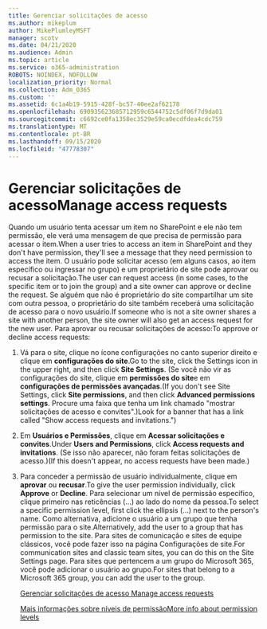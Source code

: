 ```yaml
---
title: Gerenciar solicitações de acesso
ms.author: mikeplum
author: MikePlumleyMSFT
manager: scotv
ms.date: 04/21/2020
ms.audience: Admin
ms.topic: article
ms.service: o365-administration
ROBOTS: NOINDEX, NOFOLLOW
localization_priority: Normal
ms.collection: Adm_O365
ms.custom: ''
ms.assetid: 6c1a4b19-5915-428f-bc57-40ee2af62178
ms.openlocfilehash: 690935623685712959c6544752c5df06f7d9da01
ms.sourcegitcommit: c6692ce0fa1358ec3529e59ca0ecdfdea4cdc759
ms.translationtype: MT
ms.contentlocale: pt-BR
ms.lasthandoff: 09/15/2020
ms.locfileid: "47778307"
---
```

# <a name="manage-access-requests"></a><span data-ttu-id="dd57b-102">Gerenciar solicitações de acesso</span><span class="sxs-lookup"><span data-stu-id="dd57b-102">Manage access requests</span></span>

<span data-ttu-id="dd57b-103">Quando um usuário tenta acessar um item no SharePoint e ele não tem permissão, ele verá uma mensagem de que precisa de permissão para acessar o item.</span><span class="sxs-lookup"><span data-stu-id="dd57b-103">When a user tries to access an item in SharePoint and they don't have permission, they'll see a message that they need permission to access the item.</span></span> <span data-ttu-id="dd57b-104">O usuário pode solicitar acesso (em alguns casos, ao item específico ou ingressar no grupo) e um proprietário de site pode aprovar ou recusar a solicitação.</span><span class="sxs-lookup"><span data-stu-id="dd57b-104">The user can request access (in some cases, to the specific item or to join the group) and a site owner can approve or decline the request.</span></span> <span data-ttu-id="dd57b-105">Se alguém que não é proprietário do site compartilhar um site com outra pessoa, o proprietário do site também receberá uma solicitação de acesso para o novo usuário.</span><span class="sxs-lookup"><span data-stu-id="dd57b-105">If someone who is not a site owner shares a site with another person, the site owner will also get an access request for the new user.</span></span> <span data-ttu-id="dd57b-106">Para aprovar ou recusar solicitações de acesso:</span><span class="sxs-lookup"><span data-stu-id="dd57b-106">To approve or decline access requests:</span></span>
  
1. <span data-ttu-id="dd57b-107">Vá para o site, clique no ícone configurações no canto superior direito e clique em **configurações do site**.</span><span class="sxs-lookup"><span data-stu-id="dd57b-107">Go to the site, click the Settings icon in the upper right, and then click **Site Settings**.</span></span> <span data-ttu-id="dd57b-108">(Se você não vir as configurações do site, clique em **permissões do site**e em **configurações de permissões avançadas**.</span><span class="sxs-lookup"><span data-stu-id="dd57b-108">(If you don't see Site Settings, click **Site permissions**, and then click **Advanced permissions settings**.</span></span> <span data-ttu-id="dd57b-109">Procure uma faixa que tenha um link chamado "mostrar solicitações de acesso e convites".)</span><span class="sxs-lookup"><span data-stu-id="dd57b-109">Look for a banner that has a link called "Show access requests and invitations.")</span></span>
    
2. <span data-ttu-id="dd57b-110">Em **Usuários e Permissões**, clique em **Acessar solicitações e convites**.</span><span class="sxs-lookup"><span data-stu-id="dd57b-110">Under **Users and Permissions**, click **Access requests and invitations**.</span></span> <span data-ttu-id="dd57b-111">(Se isso não aparecer, não foram feitas solicitações de acesso.)</span><span class="sxs-lookup"><span data-stu-id="dd57b-111">(If this doesn't appear, no access requests have been made.)</span></span>
    
3. <span data-ttu-id="dd57b-112">Para conceder a permissão de usuário individualmente, clique em **aprovar** ou **recusar**.</span><span class="sxs-lookup"><span data-stu-id="dd57b-112">To give the user permission individually, click **Approve** or **Decline**.</span></span> <span data-ttu-id="dd57b-113">Para selecionar um nível de permissão específico, clique primeiro nas reticências (...) ao lado do nome da pessoa.</span><span class="sxs-lookup"><span data-stu-id="dd57b-113">To select a specific permission level, first click the ellipsis (...) next to the person's name.</span></span> <span data-ttu-id="dd57b-114">Como alternativa, adicione o usuário a um grupo que tenha permissão para o site.</span><span class="sxs-lookup"><span data-stu-id="dd57b-114">Alternatively, add the user to a group that has permission to the site.</span></span> <span data-ttu-id="dd57b-115">Para sites de comunicação e sites de equipe clássicos, você pode fazer isso na página Configurações de site.</span><span class="sxs-lookup"><span data-stu-id="dd57b-115">For communication sites and classic team sites, you can do this on the Site Settings page.</span></span> <span data-ttu-id="dd57b-116">Para sites que pertencem a um grupo do Microsoft 365, você pode adicionar o usuário ao grupo.</span><span class="sxs-lookup"><span data-stu-id="dd57b-116">For sites that belong to a Microsoft 365 group, you can add the user to the group.</span></span>
    
    [<span data-ttu-id="dd57b-117">Gerenciar solicitações de acesso </span><span class="sxs-lookup"><span data-stu-id="dd57b-117">Manage access requests </span></span>](https://go.microsoft.com/fwlink/?linkid=2008747)
    
    [<span data-ttu-id="dd57b-118">Mais informações sobre níveis de permissão</span><span class="sxs-lookup"><span data-stu-id="dd57b-118">More info about permission levels</span></span>](https://go.microsoft.com/fwlink/?linkid=867071)
    

